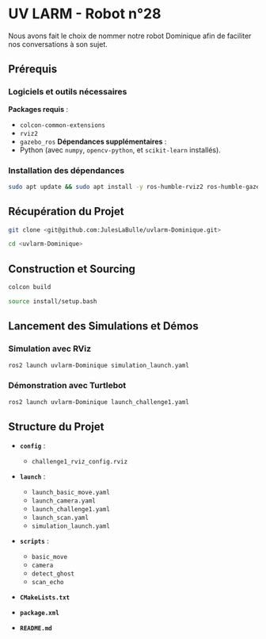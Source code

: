# UV LARM - Robot n°28

Nous avons fait le choix de nommer notre robot Dominique afin de faciliter nos conversations à son sujet.

## Prérequis

### Logiciels et outils nécessaires

**Packages requis** :
   - `colcon-common-extensions`
   - `rviz2`
   - `gazebo_ros`
**Dépendances supplémentaires** :
   - Python (avec `numpy`, `opencv-python`, et `scikit-learn` installés).


### Installation des dépendances

```bash
sudo apt update && sudo apt install -y ros-humble-rviz2 ros-humble-gazebo-ros-pkgs python3-numpy python3-opencv python3-sklearn
```

## Récupération du Projet

   ```bash
   git clone <git@github.com:JulesLaBulle/uvlarm-Dominique.git>
   ```

   ```bash
   cd <uvlarm-Dominique>
   ```

## Construction et Sourcing

   ```bash
   colcon build
   ```

   ```bash
   source install/setup.bash
   ```

## Lancement des Simulations et Démos

### Simulation avec RViz

```bash
ros2 launch uvlarm-Dominique simulation_launch.yaml
```


### Démonstration avec Turtlebot

   ```bash
   ros2 launch uvlarm-Dominique launch_challenge1.yaml
   ```

## Structure du Projet

- **`config`** : 
  - `challenge1_rviz_config.rviz` 

- **`launch`** : 
  - `launch_basic_move.yaml` 
  - `launch_camera.yaml` 
  - `launch_challenge1.yaml` 
  - `launch_scan.yaml` 
  - `simulation_launch.yaml` 

- **`scripts`** : 
  - `basic_move` 
  - `camera` 
  - `detect_ghost` 
  - `scan_echo` 

- **`CMakeLists.txt`** 
- **`package.xml`** 
- **`README.md`** 

